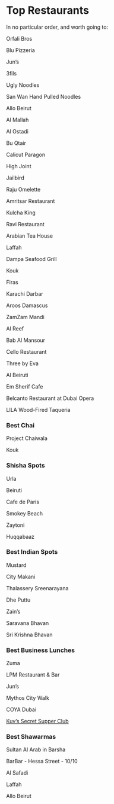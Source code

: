# Top Restaurants

In no particular order, and worth going to:

Orfali Bros

Blu Pizzeria

Jun’s

3fils

Ugly Noodles

San Wan Hand Pulled Noodles

Allo Beirut

Al Mallah

Al Ostadi

Bu Qtair

Calicut Paragon

High Joint

Jailbird

Raju Omelette

Amritsar Restaurant

Kulcha King

Ravi Restaurant

Arabian Tea House

Laffah

Dampa Seafood Grill

Kouk

Firas

Karachi Darbar

Aroos Damascus

ZamZam Mandi

Al Reef

Bab Al Mansour

Cello Restaurant

Three by Eva

Al Beiruti

Em Sherif Cafe

Belcanto Restaurant at Dubai Opera

LILA Wood-Fired Taqueria

### Best Chai

Project Chaiwala

Kouk

### Shisha Spots

Urla

Beiruti

Cafe de Paris

Smokey Beach

Zaytoni

Huqqabaaz

### Best Indian Spots

Mustard

City Makani

Thalassery Sreenarayana

Dhe Puttu

Zain’s

Saravana Bhavan

Sri Krishna Bhavan

### Best Business Lunches

Zuma

LPM Restaurant & Bar

Jun’s

Mythos City Walk

COYA Dubai

[Kuv’s Secret Supper Club](https://www.instagram.com/kuvsecretsuppers/)

### Best Shawarmas

Sultan Al Arab in Barsha

BarBar - Hessa Street - 10/10

Al Safadi

Laffah

Allo Beirut
